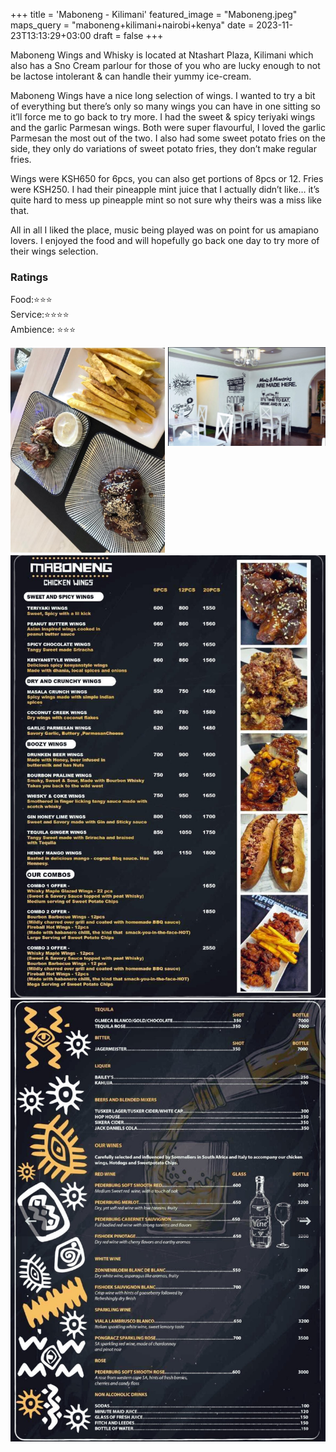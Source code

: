 +++
title = 'Maboneng - Kilimani'
featured_image = "Maboneng.jpeg"
maps_query = "maboneng+kilimani+nairobi+kenya"
date = 2023-11-23T13:13:29+03:00
draft = false
+++

Maboneng Wings and Whisky is located at Ntashart Plaza, Kilimani which also has a Sno Cream parlour for those of you who are lucky enough to not be lactose intolerant & can handle their yummy ice-cream.

Maboneng Wings have a nice long selection of wings. I wanted to try a bit of everything but there’s only so many wings you can have in one sitting so it’ll force me to go back to try more. I had the sweet & spicy teriyaki wings and the garlic Parmesan wings. Both were super flavourful, I loved the garlic Parmesan the most out of the two. I also had some sweet potato fries on the side, they only do variations of sweet potato fries, they don’t make regular fries.

Wings were KSH650 for 6pcs, you can also get portions of 8pcs or 12. Fries were KSH250. I had their pineapple mint juice that I actually didn’t like… it’s quite hard to mess up pineapple mint so not sure why theirs was a miss like that.

All in all I liked the place, music being played was on point for us amapiano lovers. I enjoyed the food and will hopefully go back one day to try more of their wings selection.

### Ratings

Food:⭐️⭐️⭐️<br>
Service:⭐️⭐️⭐️⭐️<br>
Ambience: ⭐️⭐️⭐️<br>

<img src="Maboneng2.jpeg" style="width: 49%; margin-right: 1%">
<img src="Maboneng4.jpeg" style="width: 50%; float: right;">
<img src="maboneng1.jpeg">
<img src="Maboneng3.jpeg">
